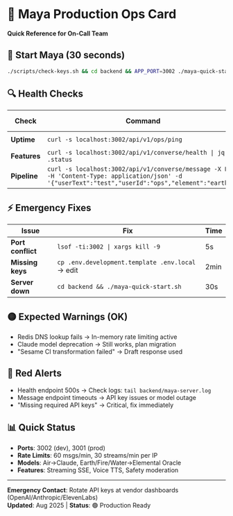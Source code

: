 # 🔮 Maya Production Ops Card
**Quick Reference for On-Call Team**

## 🚀 Start Maya (30 seconds)
```bash
./scripts/check-keys.sh && cd backend && APP_PORT=3002 ./maya-quick-start.sh
```

## 🔍 Health Checks
| Check | Command | Green Light |
|-------|---------|-------------|
| **Uptime** | `curl -s localhost:3002/api/v1/ops/ping` | `"ok": true` |
| **Features** | `curl -s localhost:3002/api/v1/converse/health \| jq .status` | `"ready"` |
| **Pipeline** | `curl -s localhost:3002/api/v1/converse/message -X POST -H 'Content-Type: application/json' -d '{"userText":"test","userId":"ops","element":"earth"}'` | Response in ~6s |

## ⚡ Emergency Fixes
| Issue | Fix | Time |
|-------|-----|------|
| **Port conflict** | `lsof -ti:3002 \| xargs kill -9` | 5s |
| **Missing keys** | `cp .env.development.template .env.local` → edit | 2min |
| **Server down** | `cd backend && ./maya-quick-start.sh` | 30s |

## 🟡 Expected Warnings (OK)
- Redis DNS lookup fails → In-memory rate limiting active
- Claude model deprecation → Still works, plan migration
- "Sesame CI transformation failed" → Draft response used

## 🔴 Red Alerts
- Health endpoint 500s → Check logs: `tail backend/maya-server.log`
- Message endpoint timeouts → API key issues or model outage
- "Missing required API keys" → Critical, fix immediately

## 📊 Quick Status
- **Ports**: 3002 (dev), 3001 (prod)
- **Rate Limits**: 60 msgs/min, 30 streams/min per IP
- **Models**: Air→Claude, Earth/Fire/Water→Elemental Oracle
- **Features**: Streaming SSE, Voice TTS, Safety moderation

---
**Emergency Contact**: Rotate API keys at vendor dashboards (OpenAI/Anthropic/ElevenLabs)  
**Updated**: Aug 2025 | **Status**: 🟢 Production Ready